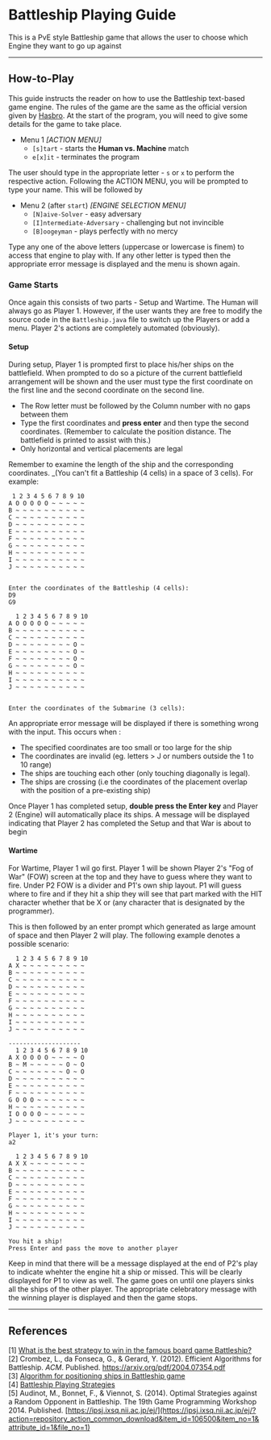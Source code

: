 # Battleship Playing Guide
This is a PvE style Battleship game that allows the user to choose which Engine they want to go up against

---
## How-to-Play
This guide instructs the reader on how to use the Battleship text-based game engine. The rules of the game are the same as the official 
version given by [Hasbro](https://www.hasbro.com/common/instruct/Battleship.pdf). At the start of the program, you will need to 
give some details for the game to take place.

* Menu 1 _[ACTION MENU]_
  * `[s]tart` - starts the **Human vs. Machine** match
  * `e[x]it` - terminates the program
  
The user should type in the appropriate letter - `s` or `x` to perform the respective action.
Following the ACTION MENU, you will be prompted to type your name. This will be followed by 

* Menu 2 (after `start`) _[ENGINE SELECTION MENU]_
  * `[N]aive-Solver` - easy adversary
  * `[I]ntermediate-Adversary` - challenging but not invincible
  * `[B]oogeyman` - plays perfectly with no mercy
  
Type any one of the above letters (uppercase or lowercase is finem) to access that engine to play with. If any other letter is typed then the 
appropriate error message is displayed and the menu is shown again. 

### Game Starts
Once again this consists of two parts - Setup and Wartime. The Human will always go as Player 1. However, if the user
wants they are free to modify the source code in the `Battleship.java` file to switch up the Players or add a menu.
Player 2's actions are completely automated (obviously). 

#### Setup
During setup, Player 1 is prompted first to place his/her ships on the battlefield. When prompted to do so a picture of the current 
battlefield arrangement will be shown and the user must type the first coordinate on the first line and the second coordinate on the second line.
* The Row letter must be followed by the Column number with no gaps between them
* Type the first coordinates and **press enter** and then type the second coordinates.
  (Remember to calculate the position distance. The battlefield is printed to assist with this.)
* Only horizontal and vertical placements are legal

Remember to examine the length of the ship and the corresponding coordinates. _(You can't fit a Battleship (4 cells) in a space of 3 cells).
For example:

```
 1 2 3 4 5 6 7 8 9 10 
A O O O O O ~ ~ ~ ~ ~ 
B ~ ~ ~ ~ ~ ~ ~ ~ ~ ~ 
C ~ ~ ~ ~ ~ ~ ~ ~ ~ ~ 
D ~ ~ ~ ~ ~ ~ ~ ~ ~ ~ 
E ~ ~ ~ ~ ~ ~ ~ ~ ~ ~ 
F ~ ~ ~ ~ ~ ~ ~ ~ ~ ~ 
G ~ ~ ~ ~ ~ ~ ~ ~ ~ ~ 
H ~ ~ ~ ~ ~ ~ ~ ~ ~ ~ 
I ~ ~ ~ ~ ~ ~ ~ ~ ~ ~ 
J ~ ~ ~ ~ ~ ~ ~ ~ ~ ~ 


Enter the coordinates of the Battleship (4 cells): 
D9
G9

  1 2 3 4 5 6 7 8 9 10 
A O O O O O ~ ~ ~ ~ ~ 
B ~ ~ ~ ~ ~ ~ ~ ~ ~ ~ 
C ~ ~ ~ ~ ~ ~ ~ ~ ~ ~ 
D ~ ~ ~ ~ ~ ~ ~ ~ O ~ 
E ~ ~ ~ ~ ~ ~ ~ ~ O ~ 
F ~ ~ ~ ~ ~ ~ ~ ~ O ~ 
G ~ ~ ~ ~ ~ ~ ~ ~ O ~ 
H ~ ~ ~ ~ ~ ~ ~ ~ ~ ~ 
I ~ ~ ~ ~ ~ ~ ~ ~ ~ ~ 
J ~ ~ ~ ~ ~ ~ ~ ~ ~ ~ 


Enter the coordinates of the Submarine (3 cells): 

```

An appropriate error message will be displayed if there is something wrong with the input. This occurs when :
* The specified coordinates are too small or too large for the ship
* The coordinates are invalid (eg. letters > J or numbers outside the 1 to 10 range)
* The ships are touching each other (only touching diagonally is legal).
* The ships are crossing (i.e the coordinates of the placement overlap with the position of a pre-existing ship) 

Once Player 1 has completed setup, **double press the Enter key** and Player 2 (Engine) will automatically place its
ships. A message will be displayed indicating that Player 2 has completed the Setup and that War is about to begin

#### Wartime
For Wartime, Player 1 wil go first. Player 1 will be shown Player 2's "Fog of War" (FOW) screen at the top and 
they have to guess where they want to fire. Under P2 FOW is a divider and P1's own ship layout. 
P1 will guess where to fire and if they hit a ship they will see that part marked with the HIT character whether 
that be X or (any character that is designated by the programmer). 

This is then followed by an enter prompt which generated as large amount of space and then Player 2 will play. 
The following example denotes a possible scenario:


```
  1 2 3 4 5 6 7 8 9 10 
A X ~ ~ ~ ~ ~ ~ ~ ~ ~ 
B ~ ~ ~ ~ ~ ~ ~ ~ ~ ~ 
C ~ ~ ~ ~ ~ ~ ~ ~ ~ ~ 
D ~ ~ ~ ~ ~ ~ ~ ~ ~ ~ 
E ~ ~ ~ ~ ~ ~ ~ ~ ~ ~ 
F ~ ~ ~ ~ ~ ~ ~ ~ ~ ~ 
G ~ ~ ~ ~ ~ ~ ~ ~ ~ ~ 
H ~ ~ ~ ~ ~ ~ ~ ~ ~ ~ 
I ~ ~ ~ ~ ~ ~ ~ ~ ~ ~ 
J ~ ~ ~ ~ ~ ~ ~ ~ ~ ~ 

--------------------
  1 2 3 4 5 6 7 8 9 10 
A X O O O O ~ ~ ~ ~ O 
B ~ M ~ ~ ~ ~ ~ O ~ O 
C ~ ~ ~ ~ ~ ~ ~ O ~ O 
D ~ ~ ~ ~ ~ ~ ~ ~ ~ ~ 
E ~ ~ ~ ~ ~ ~ ~ ~ ~ ~ 
F ~ ~ ~ ~ ~ ~ ~ ~ ~ ~ 
G O O O ~ ~ ~ ~ ~ ~ ~ 
H ~ ~ ~ ~ ~ ~ ~ ~ ~ ~ 
I O O O O ~ ~ ~ ~ ~ ~ 
J ~ ~ ~ ~ ~ ~ ~ ~ ~ ~ 

Player 1, it's your turn:
a2

  1 2 3 4 5 6 7 8 9 10 
A X X ~ ~ ~ ~ ~ ~ ~ ~ 
B ~ ~ ~ ~ ~ ~ ~ ~ ~ ~ 
C ~ ~ ~ ~ ~ ~ ~ ~ ~ ~ 
D ~ ~ ~ ~ ~ ~ ~ ~ ~ ~ 
E ~ ~ ~ ~ ~ ~ ~ ~ ~ ~ 
F ~ ~ ~ ~ ~ ~ ~ ~ ~ ~ 
G ~ ~ ~ ~ ~ ~ ~ ~ ~ ~ 
H ~ ~ ~ ~ ~ ~ ~ ~ ~ ~ 
I ~ ~ ~ ~ ~ ~ ~ ~ ~ ~ 
J ~ ~ ~ ~ ~ ~ ~ ~ ~ ~ 

You hit a ship! 
Press Enter and pass the move to another player
```
Keep in mind that there will be a message displayed at the end of P2's play to indicate whehter the engine hit a ship or
missed. This will be clearly displayed for P1 to view as well. The game goes on until one players sinks all the ships
of the other player. The appropriate celebratory message with the winning player is displayed and then the game stops.

---

## References 
[1] [What is the best strategy to win in the famous board game Battleship?](https://www.quora.com/What-is-the-best-strategy-to-win-in-the-famous-board-game-Battleship)  
[2] Crombez, L., da Fonseca, G., & Gerard, Y. (2012). Efficient Algorithms for Battleship. _ACM_. Published. https://arxiv.org/pdf/2004.07354.pdf  
[3] [Algorithm for positioning ships in Battleship game](https://stackoverflow.com/questions/10842571/algorithm-for-positioning-ships-in-battleship-game)  
[4] [Battleship Playing Strategies](https://datagenetics.com/blog/december32011/index.html)  
[5] Audinot, M., Bonnet, F., & Viennot, S. (2014). Optimal Strategies against a Random Opponent in Battleship. The 19th Game Programming Workshop 2014. Published. [https://ipsj.ixsq.nii.ac.jp/ej/](https://ipsj.ixsq.nii.ac.jp/ej/?action=repository_action_common_download&item_id=106500&item_no=1&attribute_id=1&file_no=1)
